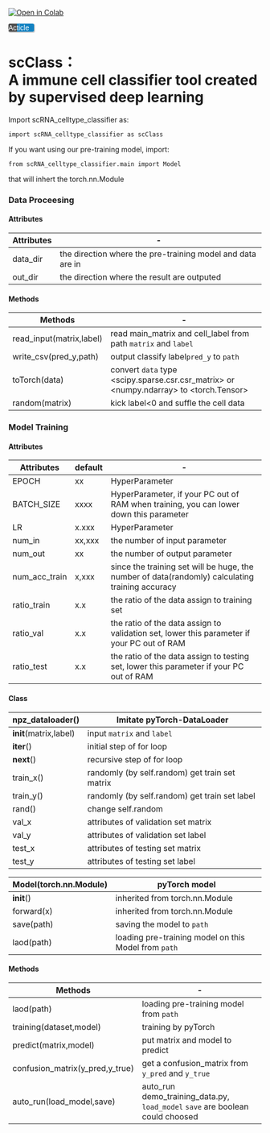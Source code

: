 <a href="https://colab.research.google.com/github/majaja068/scRNA-CellType-classifier/blob/main/scClass_demo.ipynb"><img src="https://colab.research.google.com/assets/colab-badge.svg" alt="Open in Colab" title="Open in Google Colaboratory"></a>

<span style="width:90px;height:20px;background:linear-gradient(90deg,#4D4D4D 33%,#1081C1 33%);border-radius:3px;color:white;text-align:right;font-family:Arial;padding-right:10px;box-shadow:1px 1px 1px 1px #cccccc;">
  Acticle
</span>

# scClass：<br>A immune cell classifier tool created by supervised deep learning

Import scRNA_celltype_classifier as:
```
import scRNA_celltype_classifier as scClass
```

If you want using our pre-training model, import:
```
from scRNA_celltype_classifier.main import Model
```
that will inhert the torch.nn.Module



### Data Proceesing

#### Attributes
Attributes  |   -
----------  | ----  
data_dir    |the direction where the pre-training model and data are in
out_dir     |the direction where the result are outputed

#### Methods
Methods     |   -
----------  | ----  
read_input(matrix,label)  |read main_matrix and cell_label from path ```matrix``` and  ```label```
write_csv(pred_y,path)    |output classify label```pred_y``` to ```path```
toTorch(data)             |convert ```data``` type <scipy.sparse.csr.csr_matrix> or <numpy.ndarray> to  <torch.Tensor> 
random(matrix)            |kick label<0 and suffle the cell data


### Model Training

#### Attributes

Attributes    | default | -
----------    |----     |--- 
EPOCH         |xx       |HyperParameter 
BATCH_SIZE    |xxxx     |HyperParameter, if your PC out of RAM when training, you can lower down this parameter
LR            |x.xxx    |HyperParameter 
num_in        |xx,xxx   |the number of input  parameter
num_out       |xx       |the number of output parameter
num_acc_train |x,xxx    |since the training set will be huge, the number of data(randomly) calculating training accuracy
ratio_train   |x.x      |the ratio of the data assign to training set 
ratio_val     |x.x      |the ratio of the data assign to validation set, lower this parameter if your PC out of RAM
ratio_test    |x.x      |the ratio of the data assign to testing set, lower this parameter if your PC out of RAM

#### Class

npz_dataloader()      |Imitate pyTorch-DataLoader
----------            | ----  
__init__(matrix,label)|input ```matrix``` and ```label```
__iter__()            |initial step of for loop
__next__()            |recursive step of for loop
train_x()             |randomly (by self.random) get  train set matrix 
train_y()             |randomly (by self.random) get train set label
rand()                |change self.random
val_x                 |attributes of validation set matrix
val_y                 |attributes of validation set label
test_x                |attributes of testing set matrix
test_y                |attributes of testing set label


Model(torch.nn.Module)|pyTorch model
----------            | ----  
__init__()            |inherited from torch.nn.Module
forward(x)            |inherited from torch.nn.Module
save(path)            |saving the model to ```path```
laod(path)            |loading pre-training model on this Model from ```path```

#### Methods

Methods     |   -
----------  | ----  
laod(path)                      |loading pre-training model from ```path```
training(dataset,model)         |training by pyTorch
predict(matrix,model)           |put matrix and model to predict
confusion_matrix(y_pred,y_true) |get a confusion_matrix from ```y_pred``` and ```y_true```
auto_run(load_model,save)       |auto_run demo_training_data.py, ```load_model``` ```save``` are boolean could choosed




